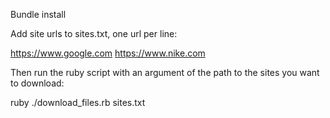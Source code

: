 Bundle install

Add site urls to sites.txt, one url per line:

https://www.google.com
https://www.nike.com


Then run the ruby script with an argument of the path to the sites you want to download:

ruby ./download_files.rb sites.txt

